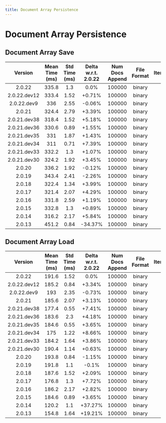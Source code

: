 ```yaml
---
title: Document Array Persistence
---
```

# Document Array Persistence

## Document Array Save

| Version | Mean Time (ms) | Std Time (ms) | Delta w.r.t. 2.0.22 | Num Docs Append | File Format | Iterations |
| :---: | :---: | :---: | :---: | :---: | :---: | :---: |
| 2.0.22 | 335.8 | 1.3 | 0.0% | 100000 | binary | 5 |
| 2.0.22.dev12 | 333.4 | 1.52 | +0.71% | 100000 | binary | 5 |
| 2.0.22.dev9 | 336 | 2.55 | -0.06% | 100000 | binary | 5 |
| 2.0.21 | 324.4 | 2.79 | +3.39% | 100000 | binary | 5 |
| 2.0.21.dev38 | 318.4 | 1.52 | +5.18% | 100000 | binary | 5 |
| 2.0.21.dev36 | 330.6 | 0.89 | +1.55% | 100000 | binary | 5 |
| 2.0.21.dev35 | 331 | 1.87 | +1.43% | 100000 | binary | 5 |
| 2.0.21.dev34 | 311 | 0.71 | +7.39% | 100000 | binary | 5 |
| 2.0.21.dev33 | 332.2 | 1.3 | +1.07% | 100000 | binary | 5 |
| 2.0.21.dev30 | 324.2 | 1.92 | +3.45% | 100000 | binary | 5 |
| 2.0.20 | 336.2 | 1.92 | -0.12% | 100000 | binary | 5 |
| 2.0.19 | 343.4 | 2.41 | -2.26% | 100000 | binary | 5 |
| 2.0.18 | 322.4 | 1.34 | +3.99% | 100000 | binary | 5 |
| 2.0.17 | 321.4 | 2.07 | +4.29% | 100000 | binary | 5 |
| 2.0.16 | 331.8 | 2.59 | +1.19% | 100000 | binary | 5 |
| 2.0.15 | 332.8 | 1.3 | +0.89% | 100000 | binary | 5 |
| 2.0.14 | 316.2 | 2.17 | +5.84% | 100000 | binary | 5 |
| 2.0.13 | 451.2 | 0.84 | -34.37% | 100000 | binary | 5 |
## Document Array Load

| Version | Mean Time (ms) | Std Time (ms) | Delta w.r.t. 2.0.22 | Num Docs Append | File Format | Iterations |
| :---: | :---: | :---: | :---: | :---: | :---: | :---: |
| 2.0.22 | 191.6 | 1.52 | 0.0% | 100000 | binary | 5 |
| 2.0.22.dev12 | 185.2 | 0.84 | +3.34% | 100000 | binary | 5 |
| 2.0.22.dev9 | 193 | 2.35 | -0.73% | 100000 | binary | 5 |
| 2.0.21 | 185.6 | 2.07 | +3.13% | 100000 | binary | 5 |
| 2.0.21.dev38 | 177.4 | 0.55 | +7.41% | 100000 | binary | 5 |
| 2.0.21.dev36 | 183.6 | 2.3 | +4.18% | 100000 | binary | 5 |
| 2.0.21.dev35 | 184.6 | 0.55 | +3.65% | 100000 | binary | 5 |
| 2.0.21.dev34 | 175 | 1.22 | +8.66% | 100000 | binary | 5 |
| 2.0.21.dev33 | 184.2 | 1.64 | +3.86% | 100000 | binary | 5 |
| 2.0.21.dev30 | 190.4 | 1.14 | +0.63% | 100000 | binary | 5 |
| 2.0.20 | 193.8 | 0.84 | -1.15% | 100000 | binary | 5 |
| 2.0.19 | 191.8 | 1.1 | -0.1% | 100000 | binary | 5 |
| 2.0.18 | 187.6 | 1.52 | +2.09% | 100000 | binary | 5 |
| 2.0.17 | 176.8 | 1.3 | +7.72% | 100000 | binary | 5 |
| 2.0.16 | 186.2 | 2.17 | +2.82% | 100000 | binary | 5 |
| 2.0.15 | 184.6 | 0.89 | +3.65% | 100000 | binary | 5 |
| 2.0.14 | 120.2 | 1.1 | +37.27% | 100000 | binary | 5 |
| 2.0.13 | 154.8 | 1.64 | +19.21% | 100000 | binary | 5 |
